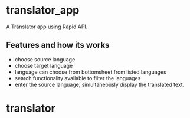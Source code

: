 # translator_app

A Translator app using Rapid API.

## Features and how its works

- choose source language 
- choose target language
- language can choose from bottomsheet from listed languages
- search functionality available to filter the languages
- enter the source language, simultaneously display the translated text.

# translator
